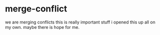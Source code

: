 # merge-conflict
we are merging conflicts
this is really important stuff i opened this up all on my own. 
maybe there is hope for me.
